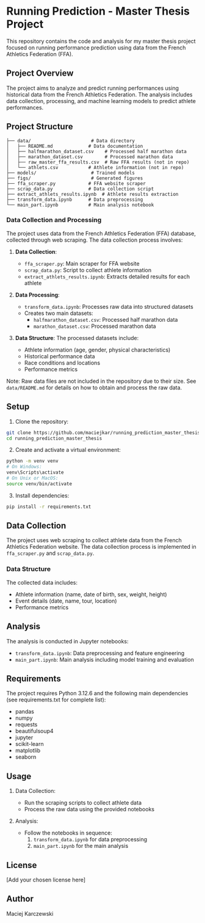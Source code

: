 # Running Prediction - Master Thesis Project

This repository contains the code and analysis for my master thesis project focused on running performance prediction using data from the French Athletics Federation (FFA).

## Project Overview

The project aims to analyze and predict running performances using historical data from the French Athletics Federation. The analysis includes data collection, processing, and machine learning models to predict athlete performances.

## Project Structure

```
├── data/                      # Data directory
│   ├── README.md             # Data documentation
│   ├── halfmarathon_dataset.csv    # Processed half marathon data
│   ├── marathon_dataset.csv        # Processed marathon data
│   ├── raw_master_ffa_results.csv  # Raw FFA results (not in repo)
│   └── athlets.csv           # Athlete information (not in repo)
├── models/                    # Trained models
├── figs/                      # Generated figures
├── ffa_scraper.py            # FFA website scraper
├── scrap_data.py             # Data collection script
├── extract_athlets_results.ipynb  # Athlete results extraction
├── transform_data.ipynb      # Data preprocessing
└── main_part.ipynb           # Main analysis notebook
```

### Data Collection and Processing

The project uses data from the French Athletics Federation (FFA) database, collected through web scraping. The data collection process involves:

1. **Data Collection**:
   - `ffa_scraper.py`: Main scraper for FFA website
   - `scrap_data.py`: Script to collect athlete information
   - `extract_athlets_results.ipynb`: Extracts detailed results for each athlete

2. **Data Processing**:
   - `transform_data.ipynb`: Processes raw data into structured datasets
   - Creates two main datasets:
     - `halfmarathon_dataset.csv`: Processed half marathon data
     - `marathon_dataset.csv`: Processed marathon data

3. **Data Structure**:
   The processed datasets include:
   - Athlete information (age, gender, physical characteristics)
   - Historical performance data
   - Race conditions and locations
   - Performance metrics

Note: Raw data files are not included in the repository due to their size. See `data/README.md` for details on how to obtain and process the raw data.

## Setup

1. Clone the repository:
```bash
git clone https://github.com/maciejkar/running_prediction_master_thesis.git
cd running_prediction_master_thesis
```

2. Create and activate a virtual environment:
```bash
python -m venv venv
# On Windows:
venv\Scripts\activate
# On Unix or MacOS:
source venv/bin/activate
```

3. Install dependencies:
```bash
pip install -r requirements.txt
```

## Data Collection

The project uses web scraping to collect athlete data from the French Athletics Federation website. The data collection process is implemented in `ffa_scraper.py` and `scrap_data.py`.

### Data Structure
The collected data includes:
- Athlete information (name, date of birth, sex, weight, height)
- Event details (date, name, tour, location)
- Performance metrics

## Analysis

The analysis is conducted in Jupyter notebooks:
- `transform_data.ipynb`: Data preprocessing and feature engineering
- `main_part.ipynb`: Main analysis including model training and evaluation

## Requirements

The project requires Python 3.12.6 and the following main dependencies (see requirements.txt for complete list):
- pandas
- numpy
- requests
- beautifulsoup4
- jupyter
- scikit-learn
- matplotlib
- seaborn

## Usage

1. Data Collection:
   - Run the scraping scripts to collect athlete data
   - Process the raw data using the provided notebooks

2. Analysis:
   - Follow the notebooks in sequence:
     1. `transform_data.ipynb` for data preprocessing
     2. `main_part.ipynb` for the main analysis

## License

[Add your chosen license here]

## Author

Maciej Karczewski